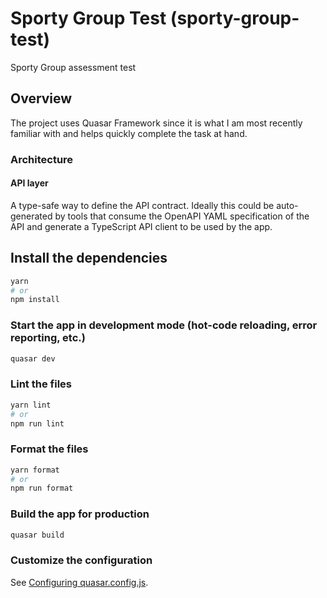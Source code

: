 # Sporty Group Test (sporty-group-test)

Sporty Group assessment test

## Overview

The project uses Quasar Framework since it is what I am most recently familiar with and helps quickly complete the task at hand.

### Architecture

#### API layer

A type-safe way to define the API contract. Ideally this could be auto-generated by tools that consume the OpenAPI YAML specification of the API and generate a TypeScript API client to be used by the app.

## Install the dependencies

```bash
yarn
# or
npm install
```

### Start the app in development mode (hot-code reloading, error reporting, etc.)

```bash
quasar dev
```

### Lint the files

```bash
yarn lint
# or
npm run lint
```

### Format the files

```bash
yarn format
# or
npm run format
```

### Build the app for production

```bash
quasar build
```

### Customize the configuration

See [Configuring quasar.config.js](https://v2.quasar.dev/quasar-cli-vite/quasar-config-js).
